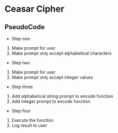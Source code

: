 # Ceasar Cipher

## PseudoCode

- Step one
1. Make prompt for user
2. Make prompt only accept alphabetical characters

- Step two
1. Make prompt for user
2. Make prompt only accept integer values

- Step three
1. Add alphabetical string prompt to encode function
2. Add integer prompt to encode function

- Step four
1. Execute the function
2. Log result to user
